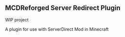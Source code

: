 MCDReforged Server Redirect Plugin
---------
WIP project

A plugin for use with ServerDirect Mod in Minecraft
